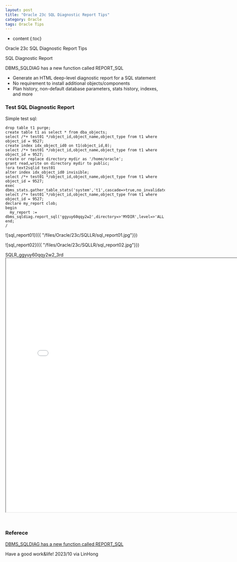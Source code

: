 ```yaml
---
layout: post
title: "Oracle 23c SQL Diagnostic Report Tips"
category: Oracle
tags: Oracle Tips
---
```


* content
{:toc}

Oracle 23c SQL Diagnostic Report Tips

SQL Diagnostic Report

DBMS_SQLDIAG has a new function called REPORT_SQL
- Generate an HTML deep-level diagnostic report for a SQL statement
- No requirement to install additional objects/components
- Plan history, non-default database parameters, stats history, indexes, and more






### Test SQL Diagnostic Report

Simple test sql:

```
drop table t1 purge;
create table t1 as select * from dba_objects;
select /*+ test01 */object_id,object_name,object_type from t1 where object_id = 9527;
create index idx_object_id0 on t1(object_id,0);
select /*+ test01 */object_id,object_name,object_type from t1 where object_id = 9527;
create or replace directory mydir as '/home/oracle';
grant read,write on directory mydir to public;
!ora text2sqlid test01
alter index idx_object_id0 invisible;
select /*+ test01 */object_id,object_name,object_type from t1 where object_id = 9527;
exec dbms_stats.gather_table_stats('system','t1',cascade=>true,no_invalidate=>false);
select /*+ test01 */object_id,object_name,object_type from t1 where object_id = 9527;
declare my_report clob; 
begin  
  my_report := dbms_sqldiag.report_sql('ggyuy60qqy2w2',directory=>'MYDIR',level=>'ALL'); 
end;
/
```

![sql_report01]({{ "/files/Oracle/23c/SQLLR/sql_report01.jpg"}})

![sql_report02]({{ "/files/Oracle/23c/SQLLR/sql_report02.jpg"}})

<p>SQLR_ggyuy60qqy2w2_3rd<br>
<iframe id="SQLR_ggyuy60qqy2w2_3rd" src="/files/Oracle/23c/SQLLR/SQLR_ggyuy60qqy2w2_3rd.html" width="800" height="800"></iframe></p>
<p>&nbsp;</p>


### Referece

[DBMS_SQLDIAG has a new function called REPORT_SQL](https://docs.oracle.com/en/database/oracle/oracle-database/23/arpls/DBMS_SQLDIAG.html)



Have a good work&life! 2023/10 via LinHong


